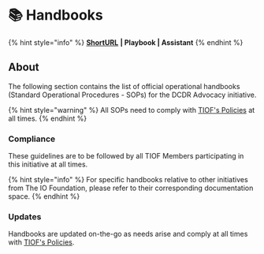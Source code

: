 # 📚 Handbooks

{% hint style="info" %}
[**ShortURL**](https://tiof.click/DCDRHB) **| Playbook | Assistant**
{% endhint %}

## About

The following section contains the list of official operational handbooks (Standard Operational Procedures - SOPs) for the DCDR Advocacy initiative.

{% hint style="warning" %}
All SOPs need to comply with [TIOF's Policies](https://tiof.click/TIOFPolicies) at all times.
{% endhint %}

### Compliance

These guidelines are to be followed by all TIOF Members participating in this initiative at all times.

{% hint style="info" %}
For specific handbooks relative to other initiatives from The IO Foundation, please refer to their corresponding documentation space.
{% endhint %}

### Updates

Handbooks are updated on-the-go as needs arise and comply at all times with [TIOF's Policies](https://tiof.click/TIOFPolicies).
